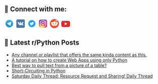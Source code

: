 ## 🔎 Connect with me:
[<img src="https://github.com/bullbesh/bullbesh/blob/main/images/Telegram.png" width="32" height="32" />](https://t.me/bullbesh)
[<img src="https://github.com/bullbesh/bullbesh/blob/main/images/VK.png" width="32" height="32" />](https://vk.com/bullbesh)
[<img src="https://github.com/bullbesh/bullbesh/blob/main/images/Twitter.png" width="32" height="32" />](https://twitter.com/bullbesh1)
[<img src="https://github.com/bullbesh/bullbesh/blob/main/images/Instagram.png" width="32" height="32" />](https://www.instagram.com/bullbesh)
[<img src="https://github.com/bullbesh/bullbesh/blob/main/images/Reddit.png" width="32" height="32" />](https://www.reddit.com/user/bullbesh)
[<img src="https://github.com/bullbesh/bullbesh/blob/main/images/YouTube.png" width="32" height="32" />](https://www.youtube.com/channel/UCtfjRs6uzgq5mfm8S06WTcg)

## 📕 Latest r/Python Posts
<!-- BLOG-POST-LIST:START -->
- [Any channel or playlist that offers the same kinda content as this.](https://www.reddit.com/r/Python/comments/1h34xb7/any_channel_or_playlist_that_offers_the_same/)
- [A tutorial on how to create Web Apps using only Python](https://www.reddit.com/r/Python/comments/1h32v2g/a_tutorial_on_how_to_create_web_apps_using_only/)
- [Best way to pull text from a picture of a table?](https://www.reddit.com/r/Python/comments/1h314gl/best_way_to_pull_text_from_a_picture_of_a_table/)
- [Short-Circuiting in Python](https://www.reddit.com/r/Python/comments/1h30nsp/shortcircuiting_in_python/)
- [Saturday Daily Thread: Resource Request and Sharing! Daily Thread](https://www.reddit.com/r/Python/comments/1h2zjp4/saturday_daily_thread_resource_request_and/)
<!-- BLOG-POST-LIST:END -->

